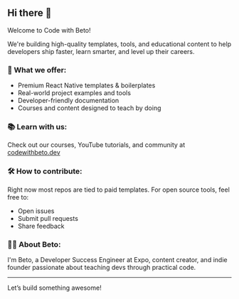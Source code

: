 ## Hi there 👋

Welcome to Code with Beto!

We're building high-quality templates, tools, and educational content to help developers ship faster, learn smarter, and level up their careers.

### 🚀 What we offer:
- Premium React Native templates & boilerplates
- Real-world project examples and tools
- Developer-friendly documentation
- Courses and content designed to teach by doing

### 📚 Learn with us:
Check out our courses, YouTube tutorials, and community at [codewithbeto.dev](https://codewithbeto.dev)

### 🛠 How to contribute:
Right now most repos are tied to paid templates. For open source tools, feel free to:
- Open issues
- Submit pull requests
- Share feedback

### 🙋‍♂️ About Beto:
I'm Beto, a Developer Success Engineer at Expo, content creator, and indie founder passionate about teaching devs through practical code.

---

Let’s build something awesome!
